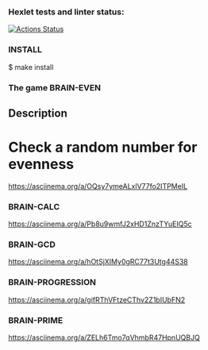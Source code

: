 ### Hexlet tests and linter status:
[![Actions Status](https://github.com/fra1m/backend-project-44/workflows/hexlet-check/badge.svg)](https://github.com/fra1m/backend-project-44/actions)

### INSTALL
$ make install

### The game BRAIN-EVEN
## Description
# Check a random number for evenness
https://asciinema.org/a/OQsy7ymeALxlV77fo2ITPMeIL

### BRAIN-CALC
https://asciinema.org/a/Pb8u9wmfJ2xHD1ZnzTYuEIQ5c

### BRAIN-GCD
https://asciinema.org/a/hOtSjXIMy0gRC77t3Utg44S38

### BRAIN-PROGRESSION
https://asciinema.org/a/gifRThVFtzeCThv2Z1bIUbFN2

### BRAIN-PRIME
https://asciinema.org/a/ZELh6Tmo7qVhmbR47HpnUQBJQ
